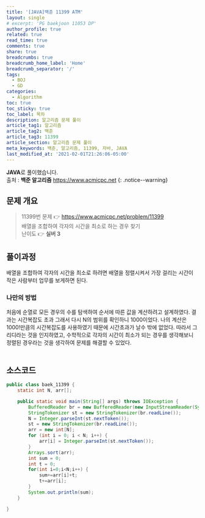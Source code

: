 ```yaml
---
title: '[JAVA]백준 11399 ATM'
layout: single
# excerpt: 'PG baekjoon 11053 DP'
author_profile: true
related: true
read_time: true
comments: true
share: true
breadcrumbs: true
breadcrumb_home_label: 'Home'
breadcrumb_separator: '/'
tags:
  - BOJ
  - GD
categories:
  - Algorithm
toc: true
toc_sticky: true
toc_label: 목차
description: 알고리즘 문제 풀이
article_tag1: 알고리즘
article_tag2: 백준
article_tag3: 11399
article_section: 알고리즘 문제 풀이
meta_keywords: 백준, 알고리즘, 11399, 자바, JAVA
last_modified_at: '2021-02-01T21:26:06-05:00'
---
```


**JAVA**로 풀이했습니다.  
출처 : **백준 알고리즘** <https://www.acmicpc.net>
{: .notice--warning}

## 문제 개요

> 11399번 문제 👉 <https://www.acmicpc.net/problem/11399><br>
> 배열을 조합하여 각자의 시간을 최소로 하는 경우 찾기<br>
> 난이도 👉 **실버 3**

## 풀이과정

배열을 조합하여 각자의 시간을 최소로 하려면 배열을 정렬시켜서 가장 걸리는 시간이 작은 사람부터 업무를 보게하면 된다.<br>

### 나만의 방법

처음에 순열로 모든 경우의 수를 탐색하여 순서에 따른 값을 계산하려고 설계하였다. 결과는 시간복잡도 초과 그래서 다시 N의 범위를 확인하니 1000이었다. 나의 계산은 1000!만큼의 시간복잡도를 사용하였기 때문에 시간초과가 날수 밖에 없었다. 따라서 그리디라는 것을 인지하였고, 수학적으로 각자의 시간이 최소가 되는 경우를 생각해보니 정렬된 경우라는 것을 생각하여 문제를 해결할 수 있었다.<br><br>

## 소스코드

```java
public class baek_11399 {
	static int N, arr[];

	public static void main(String[] args) throws IOException {
		BufferedReader br = new BufferedReader(new InputStreamReader(System.in));
		StringTokenizer st = new StringTokenizer(br.readLine());
		N = Integer.parseInt(st.nextToken());
		st = new StringTokenizer(br.readLine());
		arr = new int[N];
		for (int i = 0; i < N; i++) {
			arr[i] = Integer.parseInt(st.nextToken());
		}
		Arrays.sort(arr);
		int sum = 0;
		int t = 0;
		for(int i=0;i<N;i++) {
			sum+=arr[i]+t;
			t+=arr[i];
		}
		System.out.println(sum);
	}

}
```
